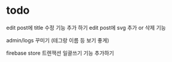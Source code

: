 # todo

edit post에 title 수정 기능 추가 하기
edit post에 svg 추가 or 삭제 기능

admin/logs 꾸미기 (테그랑 이름 등 보기 좋게)

firebase store 트렌잭션 일괄쓰기 기능 추가하기 
